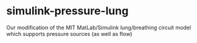 # simulink-pressure-lung
Our modification of the MIT MatLab/Simulink lung/breathing circuit model which supports pressure sources (as well as flow)
